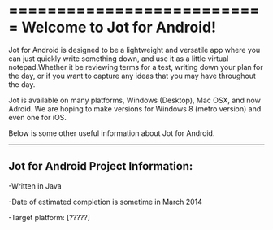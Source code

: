 ===========================
Welcome to Jot for Android!
===========================

Jot for Android is designed to be a lightweight and versatile app where you can just quickly write something down, and use it as a little virtual notepad.Whether it be reviewing terms for a test, writing down your plan for the day, or if you want to capture any ideas that you may have throughout the day.

Jot is available on many platforms, Windows (Desktop), Mac OSX, and now Adroid.
We are hoping to make versions for Windows 8 (metro version) and even one for iOS.

Below is some other useful information about Jot for Android.

------------------------------------
Jot for Android Project Information:
------------------------------------
-Written in Java

-Date of estimated completion is sometime in March 2014

-Target platform: [?????]
